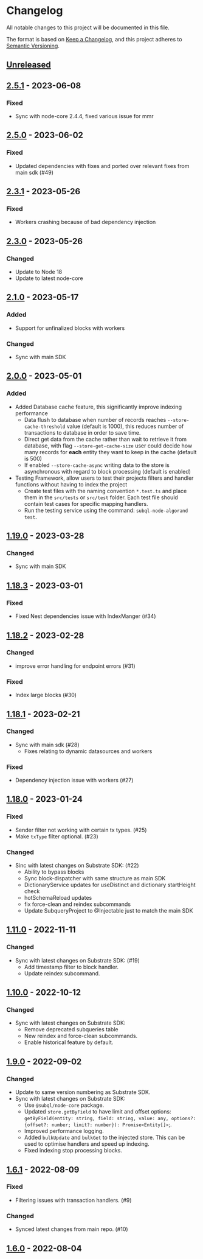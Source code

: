 # Changelog
All notable changes to this project will be documented in this file.

The format is based on [Keep a Changelog](https://keepachangelog.com/en/1.0.0/),
and this project adheres to [Semantic Versioning](https://semver.org/spec/v2.0.0.html).

## [Unreleased]

## [2.5.1] - 2023-06-08
### Fixed
- Sync with node-core 2.4.4, fixed various issue for mmr

## [2.5.0] - 2023-06-02
### Fixed
- Updated dependencies with fixes and ported over relevant fixes from main sdk (#49)

## [2.3.1] - 2023-05-26
### Fixed
- Workers crashing because of bad dependency injection

## [2.3.0] - 2023-05-26
### Changed
- Update to Node 18
- Update to latest node-core

## [2.1.0] - 2023-05-17
### Added
- Support for unfinalized blocks with workers

### Changed
- Sync with main SDK

## [2.0.0] - 2023-05-01
### Added
- Added Database cache feature, this significantly improve indexing performance
  - Data flush to database when number of records reaches `--store-cache-threshold` value (default is 1000), this reduces number of transactions to database in order to save time.
  - Direct get data from the cache rather than wait to retrieve it from database, with flag `--store-get-cache-size` user could decide how many records for **each** entity they want to keep in the cache (default is 500)
  - If enabled `--store-cache-async` writing data to the store is asynchronous with regard to block processing (default is enabled)
- Testing Framework, allow users to test their projects filters and handler functions without having to index the project
  - Create test files with the naming convention `*.test.ts` and place them in the `src/tests` or `src/test` folder. Each test file should contain test cases for specific mapping handlers.
  - Run the testing service using the command: `subql-node-algorand test`.

## [1.19.0] - 2023-03-28
### Changed
- Sync with main SDK

## [1.18.3] - 2023-03-01
### Fixed
- Fixed Nest dependencies issue with IndexManger (#34)

## [1.18.2] - 2023-02-28
### Changed
- improve error handling for endpoint errors (#31)

### Fixed
- Index large blocks (#30)

## [1.18.1] - 2023-02-21
### Changed
- Sync with main sdk (#28)
  - Fixes relating to dynamic datasources and workers

### Fixed
- Dependency injection issue with workers (#27)

## [1.18.0] - 2023-01-24
### Fixed
- Sender filter not working with certain tx types. (#25)
- Make `txType` filter optional. (#23)

### Changed
- Sinc with latest changes on Substrate SDK: (#22)
  - Ability to bypass blocks
  - Sync block-dispatcher with same structure as main SDK
  - DictionaryService updates for useDistinct and dictionary startHeight check
  - hotSchemaReload updates
  - fix force-clean and reindex subcommands
  - Update SubqueryProject to @Injectable just to match the main SDK

## [1.11.0] - 2022-11-11
### Changed
- Sync with latest changes on Substrate SDK: (#19)
  - Add timestamp filter to block handler.
  - Update reindex subcommand.

## [1.10.0] - 2022-10-12
### Changed
- Sync with latest changes on Substrate SDK:
  - Remove deprecated subqueries table
  - New reindex and force-clean subcommands.
  - Enable historical feature by default.

## [1.9.0] - 2022-09-02
### Changed
- Update to same version numbering as Substrate SDK.
- Sync with latest changes on Substrate SDK:
  - Use `@subql/node-core` package.
  - Updated `store.getByField` to have limit and offset options: `getByField(entity: string, field: string, value: any, options?: {offset?: number; limit?: number}): Promise<Entity[]>`;.
  - Improved performance logging.
  - Added `bulkUpdate` and `bulkGet` to the injected store. This can be used to optimise handlers and speed up indexing.
  - Fixed indexing stop processing blocks.

## [1.6.1] - 2022-08-09
### Fixed
- Filtering issues with transaction handlers. (#9)

### Changed
- Synced latest changes from main repo. (#10)

## [1.6.0] - 2022-08-04
[Unreleased]: https://github.com/subquery/subql-algorand/compare/node/v2.5.1...HEAD
[2.5.1]: https://github.com/subquery/subql-algorand/compare/nodev2.5.0...node/v2.5.1
[2.5.0]: https://github.com/subquery/subql-algorand/compare/node/2.3.1...node/2.5.0
[2.3.1]: https://github.com/subquery/subql-algorand/compare/node/2.3.0...node/2.3.1
[2.3.0]: https://github.com/subquery/subql-algorand/compare/node/2.1.0...node/2.3.0
[2.1.0]: https://github.com/subquery/subql-algorand/node/v2.0.0.../node/v2.1.0
[2.0.0]: https://github.com/subquery/subql-algorand/node/v.1.19.0../node/v2.0.0
[1.19.0]: https://github.com/subquery/subql-algorand/node/v1.18.3.../node/v1.19.0
[1.18.3]: https://github.com/subquery/subql-algorand/node/v1.18.2.../node/v1.18.3
[1.18.2]: https://github.com/subquery/subql-algorand/node/v1.18.1.../node/v1.18.2
[1.18.1]: https://github.com/subquery/subql-algorand/node/v1.18.0.../node/v1.18.1
[1.18.0]: https://github.com/subquery/subql-algorand/node/v1.11.0.../node/v1.18.0
[1.11.0]: https://github.com/subquery/subql-algorand/node/v1.10.0.../node/v1.11.0
[1.10.0]: https://github.com/subquery/subql-algorand/node/v1.9.0.../node/v1.10.0
[1.9.0]: https://github.com/subquery/subql-algorand/compare/node/v1.6.1.../node/v1.9.0
[1.6.1]: https://github.com/subquery/subql-algorand/compare/node/v1.6.0.../node/v1.6.1
[1.6.0]: https://github.com/subquery/subql-algorand/compare/node/v1.6.0
